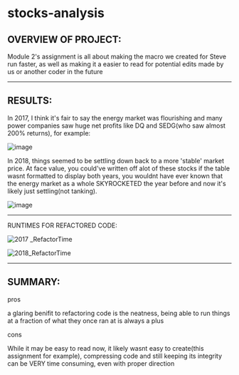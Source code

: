 # stocks-analysis
## OVERVIEW OF PROJECT:

Module 2's assignment is all about making the macro we created for Steve run faster, as well as making it a easier to read for potential edits made by us or another coder in the future

---

## RESULTS:
In 2017, I think it's fair to say the energy market was flourishing and many power companies saw huge net profits like DQ and SEDG(who saw almost 200% returns), for example:

![image](https://user-images.githubusercontent.com/105184244/176032945-fc626f2c-9050-4d5f-aecb-31a998797fdb.png)


In 2018, things seemed to be settling down back to a more 'stable' market price. At face value, you could've written off alot of these stocks if the table wasnt formatted to display both years, you wouldnt have ever known that the energy market as a whole SKYROCKETED the year before and now it's likely just settling(not tanking).

![image](https://user-images.githubusercontent.com/105184244/176034373-16224dba-2357-44fb-b651-20c52ac3b9ba.png)

---

RUNTIMES FOR REFACTORED CODE:


![2017 _RefactorTime](https://user-images.githubusercontent.com/105184244/176034613-93321370-adbf-4097-89fb-30c78cab5f2f.PNG)

![2018_RefactorTime](https://user-images.githubusercontent.com/105184244/176034641-8378f584-eeb1-4b8c-b237-fb32abe0986b.PNG)

---

## SUMMARY:

pros

a glaring benifit to refactoring code is the neatness, being able to run things at a fraction of what they once ran at is always a plus 

cons

While it may be easy to read now, it likely wasnt easy to create(this assignment for example), compressing code and still keeping its integrity can be VERY time consuming, even with proper direction
